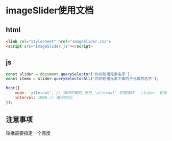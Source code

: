 # imageSlider使用文档

## html

```html
<link rel="stylesheet" href="imageSlider.css">
<script src="imageSlider.js"></script>

```
## js

```js
const slider = document.querySelector('你的轮播元素名字');
const items = slider.querySelectorAll('你的轮播元素下面的子元素的名字');

boot({
    mode: 'alternat', // 循环的模式,支持 'alternat' 交替循环  'slider' 轮播
    interval: 1000 // 循环时间;
});

```

## 注意事项

轮播需要指定一个高度

